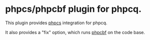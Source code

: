 # phpcs/phpcbf plugin for phpcq.

This plugin provides [phpcs](https://github.com/squizlabs/PHP_CodeSniffer) integration for phpcq.

It also provides a "fix" option, which runs [phpcbf](https://github.com/squizlabs/PHP_CodeSniffer) on the code base.
